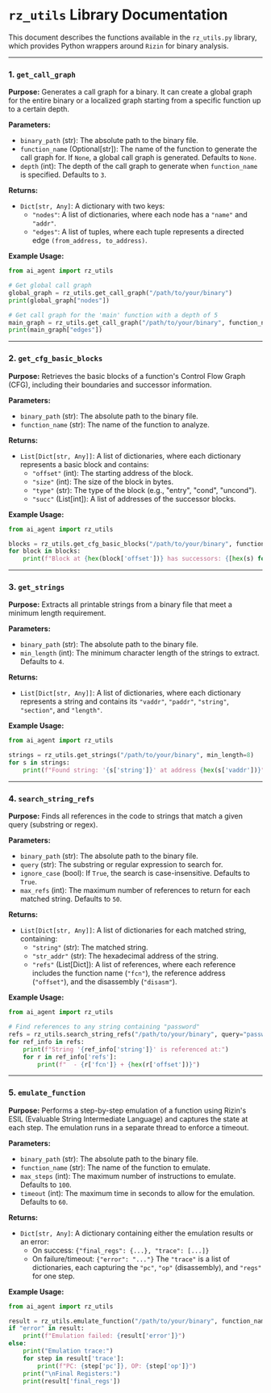 # `rz_utils` Library Documentation

This document describes the functions available in the `rz_utils.py` library, which provides Python wrappers around `Rizin` for binary analysis.

---

### 1. `get_call_graph`

**Purpose:**
Generates a call graph for a binary. It can create a global graph for the entire binary or a localized graph starting from a specific function up to a certain depth.

**Parameters:**
- `binary_path` (str): The absolute path to the binary file.
- `function_name` (Optional[str]): The name of the function to generate the call graph for. If `None`, a global call graph is generated. Defaults to `None`.
- `depth` (int): The depth of the call graph to generate when `function_name` is specified. Defaults to `3`.

**Returns:**
- `Dict[str, Any]`: A dictionary with two keys:
    - `"nodes"`: A list of dictionaries, where each node has a `"name"` and `"addr"`.
    - `"edges"`: A list of tuples, where each tuple represents a directed edge `(from_address, to_address)`.

**Example Usage:**
```python
from ai_agent import rz_utils

# Get global call graph
global_graph = rz_utils.get_call_graph("/path/to/your/binary")
print(global_graph["nodes"])

# Get call graph for the 'main' function with a depth of 5
main_graph = rz_utils.get_call_graph("/path/to/your/binary", function_name="main", depth=5)
print(main_graph["edges"])
```

---

### 2. `get_cfg_basic_blocks`

**Purpose:**
Retrieves the basic blocks of a function's Control Flow Graph (CFG), including their boundaries and successor information.

**Parameters:**
- `binary_path` (str): The absolute path to the binary file.
- `function_name` (str): The name of the function to analyze.

**Returns:**
- `List[Dict[str, Any]]`: A list of dictionaries, where each dictionary represents a basic block and contains:
    - `"offset"` (int): The starting address of the block.
    - `"size"` (int): The size of the block in bytes.
    - `"type"` (str): The type of the block (e.g., "entry", "cond", "uncond").
    - `"succ"` (List[int]): A list of addresses of the successor blocks.

**Example Usage:**
```python
from ai_agent import rz_utils

blocks = rz_utils.get_cfg_basic_blocks("/path/to/your/binary", function_name="main")
for block in blocks:
    print(f"Block at {hex(block['offset'])} has successors: {[hex(s) for s in block['succ']]}")
```

---

### 3. `get_strings`

**Purpose:**
Extracts all printable strings from a binary file that meet a minimum length requirement.

**Parameters:**
- `binary_path` (str): The absolute path to the binary file.
- `min_length` (int): The minimum character length of the strings to extract. Defaults to `4`.

**Returns:**
- `List[Dict[str, Any]]`: A list of dictionaries, where each dictionary represents a string and contains its `"vaddr"`, `"paddr"`, `"string"`, `"section"`, and `"length"`.

**Example Usage:**
```python
from ai_agent import rz_utils

strings = rz_utils.get_strings("/path/to/your/binary", min_length=8)
for s in strings:
    print(f"Found string: '{s['string']}' at address {hex(s['vaddr'])}")
```

---

### 4. `search_string_refs`

**Purpose:**
Finds all references in the code to strings that match a given query (substring or regex).

**Parameters:**
- `binary_path` (str): The absolute path to the binary file.
- `query` (str): The substring or regular expression to search for.
- `ignore_case` (bool): If `True`, the search is case-insensitive. Defaults to `True`.
- `max_refs` (int): The maximum number of references to return for each matched string. Defaults to `50`.

**Returns:**
- `List[Dict[str, Any]]`: A list of dictionaries for each matched string, containing:
    - `"string"` (str): The matched string.
    - `"str_addr"` (str): The hexadecimal address of the string.
    - `"refs"` (List[Dict]): A list of references, where each reference includes the function name (`"fcn"`), the reference address (`"offset"`), and the disassembly (`"disasm"`).

**Example Usage:**
```python
from ai_agent import rz_utils

# Find references to any string containing "password"
refs = rz_utils.search_string_refs("/path/to/your/binary", query="password")
for ref_info in refs:
    print(f"String '{ref_info['string']}' is referenced at:")
    for r in ref_info['refs']:
        print(f"  - {r['fcn']} + {hex(r['offset'])}")
```

---

### 5. `emulate_function`

**Purpose:**
Performs a step-by-step emulation of a function using Rizin's ESIL (Evaluable String Intermediate Language) and captures the state at each step. The emulation runs in a separate thread to enforce a timeout.

**Parameters:**
- `binary_path` (str): The absolute path to the binary file.
- `function_name` (str): The name of the function to emulate.
- `max_steps` (int): The maximum number of instructions to emulate. Defaults to `100`.
- `timeout` (int): The maximum time in seconds to allow for the emulation. Defaults to `60`.

**Returns:**
- `Dict[str, Any]`: A dictionary containing either the emulation results or an error:
    - On success: `{"final_regs": {...}, "trace": [...]}`
    - On failure/timeout: `{"error": "..."}`
    The `"trace"` is a list of dictionaries, each capturing the `"pc"`, `"op"` (disassembly), and `"regs"` for one step.

**Example Usage:**
```python
from ai_agent import rz_utils

result = rz_utils.emulate_function("/path/to/your/binary", function_name="calculate_key", max_steps=50)
if "error" in result:
    print(f"Emulation failed: {result['error']}")
else:
    print("Emulation trace:")
    for step in result['trace']:
        print(f"PC: {step['pc']}, OP: {step['op']}")
    print("\nFinal Registers:")
    print(result['final_regs'])
```
